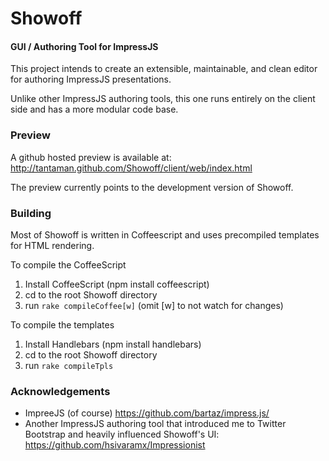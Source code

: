 Showoff
=======

#### GUI / Authoring Tool for ImpressJS ####

This project intends to create an extensible, maintainable, and clean editor for authoring ImpressJS presentations.

Unlike other ImpressJS authoring tools, this one runs entirely on the client side and has a more modular code base.

### Preview ###

A github hosted preview is available at: http://tantaman.github.com/Showoff/client/web/index.html

The preview currently points to the development version of Showoff.

### Building ###

Most of Showoff is written in Coffeescript and uses precompiled templates for HTML rendering.

To compile the CoffeeScript

1. Install CoffeeScript (npm install coffeescript)
2. cd to the root Showoff directory
3. run `rake compileCoffee[w]`  (omit [w] to not watch for changes)

To compile the templates

1. Install Handlebars (npm install handlebars)
2. cd to the root Showoff directory
3. run `rake compileTpls`

### Acknowledgements ###

* ImpreeJS (of course) https://github.com/bartaz/impress.js/
* Another ImpressJS authoring tool that introduced me to Twitter Bootstrap and heavily influenced Showoff's UI: https://github.com/hsivaramx/Impressionist